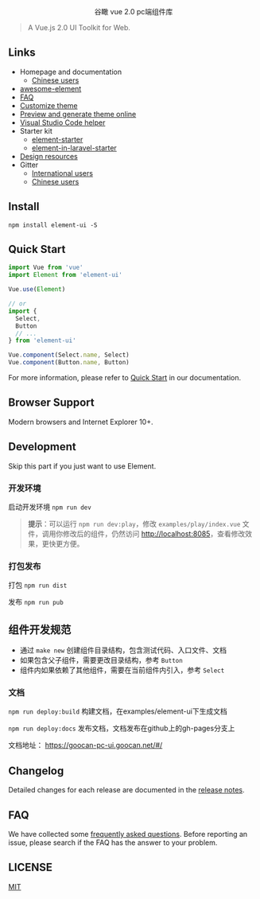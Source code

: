 <p align="center">
  谷瞰 vue 2.0 pc端组件库
</p>


> A Vue.js 2.0 UI Toolkit for Web.

## Links
- Homepage and documentation
  - [Chinese users](http://element.eleme.io/#/zh-CN)
- [awesome-element](https://github.com/ElementUI/awesome-element)
- [FAQ](./FAQ.md)
- [Customize theme](http://element.eleme.io/#/en-US/component/custom-theme)
- [Preview and generate theme online](https://elementui.github.io/theme-chalk-preview)
- [Visual Studio Code helper](https://github.com/ElemeFE/vscode-element-helper)
- Starter kit
  - [element-starter](https://github.com/ElementUI/element-starter)
  - [element-in-laravel-starter](https://github.com/ElementUI/element-in-laravel-starter)
- [Design resources](https://github.com/ElementUI/Resources)
- Gitter
  - [International users](https://gitter.im/element-en/Lobby)
  - [Chinese users](https://gitter.im/ElemeFE/element)

## Install
```shell
npm install element-ui -S
```

## Quick Start
``` javascript
import Vue from 'vue'
import Element from 'element-ui'

Vue.use(Element)

// or
import {
  Select,
  Button
  // ...
} from 'element-ui'

Vue.component(Select.name, Select)
Vue.component(Button.name, Button)
```
For more information, please refer to [Quick Start](https://goocan-pc-ui.goocan.net/#/zh-CN/component/quickstart) in our documentation.

## Browser Support
Modern browsers and Internet Explorer 10+.

## Development
Skip this part if you just want to use Element.

### 开发环境

启动开发环境
`npm run dev`

> **提示**：可以运行 `npm run dev:play`，修改 `examples/play/index.vue` 文件，调用你修改后的组件，仍然访问 [http://localhost:8085](http://localhost:8085/)，查看修改效果，更快更方便。


### 打包发布

打包
`npm run dist`

发布
`npm run pub`

## 组件开发规范

- 通过 `make new` 创建组件目录结构，包含测试代码、入口文件、文档
- 如果包含父子组件，需要更改目录结构，参考 `Button`
- 组件内如果依赖了其他组件，需要在当前组件内引入，参考 `Select`


### 文档

`npm run deploy:build`
构建文档，在examples/element-ui下生成文档

`npm run deploy:docs`
发布文档，文档发布在github上的gh-pages分支上

文档地址：
https://goocan-pc-ui.goocan.net/#/

## Changelog
Detailed changes for each release are documented in the [release notes](https://github.com/goocanFE/goocan-pc-ui/releases).

## FAQ
We have collected some [frequently asked questions](https://github.com/goocanFE/goocan-pc-ui/blob/main/FAQ.md). Before reporting an issue, please search if the FAQ has the answer to your problem.

## LICENSE
[MIT](LICENSE)
